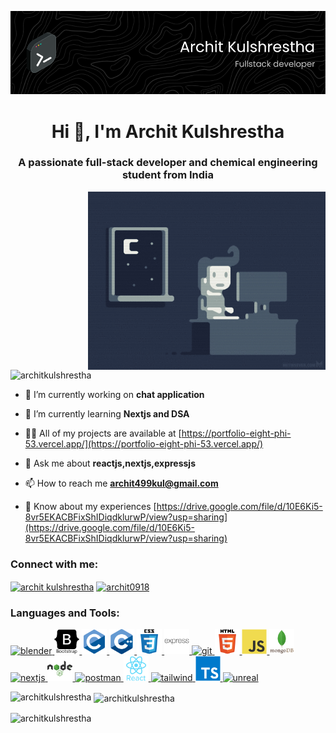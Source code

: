 ![logo](https://github.com/ArchitKulshrestha/ArchitKulshrestha/blob/main/github-header-image.png)
<h1 align="center">Hi 👋, I'm Archit Kulshrestha</h1>
<h3 align="center">A passionate full-stack developer and chemical engineering student from India</h3>

<img align="right"  alt="coading" width="380px" src="https://github.com/ArchitKulshrestha/ArchitKulshrestha/blob/main/-%20Find%20%26%20Share%20on%20GIPHY.gif">
<p align="left"> <img src="https://komarev.com/ghpvc/?username=architkulshrestha&label=Profile%20views&color=0e75b6&style=flat" alt="architkulshrestha" /> </p>

- 🔭 I’m currently working on **chat application**

- 🌱 I’m currently learning **Nextjs and DSA**

- 👨‍💻 All of my projects are available at [https://portfolio-eight-phi-53.vercel.app/](https://portfolio-eight-phi-53.vercel.app/)

- 💬 Ask me about **reactjs,nextjs,expressjs**

- 📫 How to reach me **archit499kul@gmail.com**

- 📄 Know about my experiences [https://drive.google.com/file/d/10E6Ki5-8vr5EKACBFixShIDiqdklurwP/view?usp=sharing](https://drive.google.com/file/d/10E6Ki5-8vr5EKACBFixShIDiqdklurwP/view?usp=sharing)

<h3 align="left">Connect with me:</h3>
<p align="left">
<a href="https://linkedin.com/in/archit kulshrestha" target="blank"><img align="center" src="https://raw.githubusercontent.com/rahuldkjain/github-profile-readme-generator/master/src/images/icons/Social/linked-in-alt.svg" alt="archit kulshrestha" height="30" width="40" /></a>
<a href="https://instagram.com/archit0918" target="blank"><img align="center" src="https://raw.githubusercontent.com/rahuldkjain/github-profile-readme-generator/master/src/images/icons/Social/instagram.svg" alt="archit0918" height="30" width="40" /></a>
</p>

<h3 align="left">Languages and Tools:</h3>
<p align="left"> <a href="https://www.blender.org/" target="_blank" rel="noreferrer"> <img src="https://download.blender.org/branding/community/blender_community_badge_white.svg" alt="blender" width="40" height="40"/> </a> <a href="https://getbootstrap.com" target="_blank" rel="noreferrer"> <img src="https://raw.githubusercontent.com/devicons/devicon/master/icons/bootstrap/bootstrap-plain-wordmark.svg" alt="bootstrap" width="40" height="40"/> </a> <a href="https://www.cprogramming.com/" target="_blank" rel="noreferrer"> <img src="https://raw.githubusercontent.com/devicons/devicon/master/icons/c/c-original.svg" alt="c" width="40" height="40"/> </a> <a href="https://www.w3schools.com/cpp/" target="_blank" rel="noreferrer"> <img src="https://raw.githubusercontent.com/devicons/devicon/master/icons/cplusplus/cplusplus-original.svg" alt="cplusplus" width="40" height="40"/> </a> <a href="https://www.w3schools.com/css/" target="_blank" rel="noreferrer"> <img src="https://raw.githubusercontent.com/devicons/devicon/master/icons/css3/css3-original-wordmark.svg" alt="css3" width="40" height="40"/> </a> <a href="https://expressjs.com" target="_blank" rel="noreferrer"> <img src="https://raw.githubusercontent.com/devicons/devicon/master/icons/express/express-original-wordmark.svg" alt="express" width="40" height="40"/> </a> <a href="https://git-scm.com/" target="_blank" rel="noreferrer"> <img src="https://www.vectorlogo.zone/logos/git-scm/git-scm-icon.svg" alt="git" width="40" height="40"/> </a> <a href="https://www.w3.org/html/" target="_blank" rel="noreferrer"> <img src="https://raw.githubusercontent.com/devicons/devicon/master/icons/html5/html5-original-wordmark.svg" alt="html5" width="40" height="40"/> </a> <a href="https://developer.mozilla.org/en-US/docs/Web/JavaScript" target="_blank" rel="noreferrer"> <img src="https://raw.githubusercontent.com/devicons/devicon/master/icons/javascript/javascript-original.svg" alt="javascript" width="40" height="40"/> </a> <a href="https://www.mongodb.com/" target="_blank" rel="noreferrer"> <img src="https://raw.githubusercontent.com/devicons/devicon/master/icons/mongodb/mongodb-original-wordmark.svg" alt="mongodb" width="40" height="40"/> </a> <a href="https://nextjs.org/" target="_blank" rel="noreferrer"> <img src="https://cdn.worldvectorlogo.com/logos/nextjs-2.svg" alt="nextjs" width="40" height="40"/> </a> <a href="https://nodejs.org" target="_blank" rel="noreferrer"> <img src="https://raw.githubusercontent.com/devicons/devicon/master/icons/nodejs/nodejs-original-wordmark.svg" alt="nodejs" width="40" height="40"/> </a> <a href="https://postman.com" target="_blank" rel="noreferrer"> <img src="https://www.vectorlogo.zone/logos/getpostman/getpostman-icon.svg" alt="postman" width="40" height="40"/> </a> <a href="https://reactjs.org/" target="_blank" rel="noreferrer"> <img src="https://raw.githubusercontent.com/devicons/devicon/master/icons/react/react-original-wordmark.svg" alt="react" width="40" height="40"/> </a> <a href="https://tailwindcss.com/" target="_blank" rel="noreferrer"> <img src="https://www.vectorlogo.zone/logos/tailwindcss/tailwindcss-icon.svg" alt="tailwind" width="40" height="40"/> </a> <a href="https://www.typescriptlang.org/" target="_blank" rel="noreferrer"> <img src="https://raw.githubusercontent.com/devicons/devicon/master/icons/typescript/typescript-original.svg" alt="typescript" width="40" height="40"/> </a> <a href="https://unrealengine.com/" target="_blank" rel="noreferrer"> <img src="https://raw.githubusercontent.com/kenangundogan/fontisto/036b7eca71aab1bef8e6a0518f7329f13ed62f6b/icons/svg/brand/unreal-engine.svg" alt="unreal" width="40" height="40"/> </a> </p>

<p><img align="left" src="https://github-readme-stats.vercel.app/api/top-langs?username=architkulshrestha&show_icons=true&theme=dark&locale=en&layout=compact" alt="architkulshrestha" /></p>

<p>&nbsp;<img align="center" src="https://github-readme-stats.vercel.app/api?username=architkulshrestha&show_icons=true&locale=en" alt="architkulshrestha" /></p>

<p><img align="center" src="https://github-readme-streak-stats.herokuapp.com/?user=architkulshrestha&" alt="architkulshrestha" /></p>

